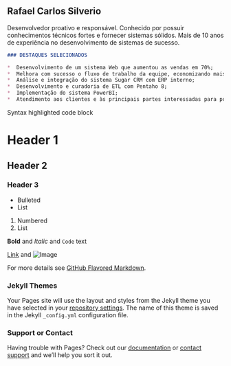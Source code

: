 ## Rafael Carlos Silverio

Desenvolvedor proativo e responsável. Conhecido por possuir conhecimentos técnicos fortes e fornecer sistemas sólidos. Mais de 10 anos de experiência no desenvolvimento de sistemas de sucesso.

```markdown
### DESTAQUES SELECIONADOS

*  Desenvolvimento de um sistema Web que aumentou as vendas em 70%;
*  Melhora com sucesso o fluxo de trabalho da equipe, economizando mais de R$ 10.000 nas operações;
*  Análise e integração do sistema Sugar CRM com ERP interno; 
*  Desenvolvimento e curadoria de ETL com Pentaho 8;
*  Implementação do sistema PowerBI; 
*  Atendimento aos clientes e às principais partes interessadas para projetar processos e reunir requisitos.
```
Syntax highlighted code block

# Header 1
## Header 2
### Header 3

- Bulleted
- List

1. Numbered
2. List

**Bold** and _Italic_ and `Code` text

[Link](url) and ![Image](src)


For more details see [GitHub Flavored Markdown](https://guides.github.com/features/mastering-markdown/).

### Jekyll Themes

Your Pages site will use the layout and styles from the Jekyll theme you have selected in your [repository settings](https://github.com/rafacarlossilver/rafacarlossilver.github.io/settings/pages). The name of this theme is saved in the Jekyll `_config.yml` configuration file.

### Support or Contact

Having trouble with Pages? Check out our [documentation](https://docs.github.com/categories/github-pages-basics/) or [contact support](https://support.github.com/contact) and we’ll help you sort it out.
